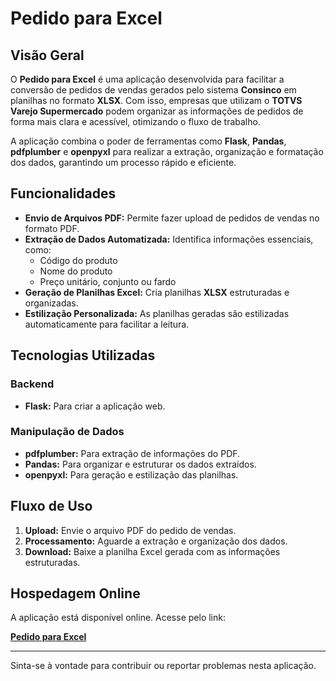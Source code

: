 # Pedido para Excel

## Visão Geral

O **Pedido para Excel** é uma aplicação desenvolvida para facilitar a conversão de pedidos de vendas gerados pelo sistema **Consinco** em planilhas no formato **XLSX**. Com isso, empresas que utilizam o **TOTVS Varejo Supermercado** podem organizar as informações de pedidos de forma mais clara e acessível, otimizando o fluxo de trabalho.

A aplicação combina o poder de ferramentas como **Flask**, **Pandas**, **pdfplumber** e **openpyxl** para realizar a extração, organização e formatação dos dados, garantindo um processo rápido e eficiente.

## Funcionalidades

- **Envio de Arquivos PDF:** Permite fazer upload de pedidos de vendas no formato PDF.
- **Extração de Dados Automatizada:** Identifica informações essenciais, como:
  - Código do produto
  - Nome do produto
  - Preço unitário, conjunto ou fardo
- **Geração de Planilhas Excel:** Cria planilhas **XLSX** estruturadas e organizadas.
- **Estilização Personalizada:** As planilhas geradas são estilizadas automaticamente para facilitar a leitura.

## Tecnologias Utilizadas

### Backend
- **Flask:** Para criar a aplicação web.

### Manipulação de Dados
- **pdfplumber:** Para extração de informações do PDF.
- **Pandas:** Para organizar e estruturar os dados extraídos.
- **openpyxl:** Para geração e estilização das planilhas.

## Fluxo de Uso

1. **Upload:** Envie o arquivo PDF do pedido de vendas.
2. **Processamento:** Aguarde a extração e organização dos dados.
3. **Download:** Baixe a planilha Excel gerada com as informações estruturadas.

## Hospedagem Online

A aplicação está disponível online. Acesse pelo link:

[**Pedido para Excel**](https://pedido-excel.vercel.app/)

---

Sinta-se à vontade para contribuir ou reportar problemas nesta aplicação.
